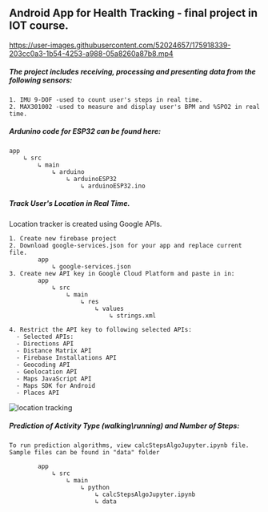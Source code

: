 ## Android App for Health Tracking - final project in IOT course.

https://user-images.githubusercontent.com/52024657/175918339-203cc0a3-1b54-4253-a988-05a8260a87b8.mp4

##### The project includes receiving, processing and presenting data from the following sensors:
    1. IMU 9-DOF -used to count user's steps in real time.
    2. MAX301002 -used to measure and display user's BPM and %SPO2 in real time.

##### Ardunino code for ESP32 can be found here:
    app
        ↳ src
            ↳ main
                ↳ arduino
                    ↳ arduinoESP32
                        ↳ arduinoESP32.ino



##### Track User's Location in Real Time.

Location tracker is created using Google APIs.


    1. Create new firebase project
    2. Download google-services.json for your app and replace current file.
            app
                ↳ google-services.json
    3. Create new API key in Google Cloud Platform and paste in in:
            app
                ↳ src
                    ↳ main
                        ↳ res
                            ↳ values
                                ↳ strings.xml
                                
    4. Restrict the API key to following selected APIs:
      - Selected APIs:
      - Directions API
      - Distance Matrix API
      - Firebase Installations API
      - Geocoding API
      - Geolocation API
      - Maps JavaScript API
      - Maps SDK for Android
      - Places API
      
![location tracking](https://user-images.githubusercontent.com/52024657/175919544-1ecd76a8-9d4e-4c93-9c2c-b581758e8436.png)



##### Prediction of Activity Type (walking\running) and Number of Steps:
    To run prediction algorithms, view calcStepsAlgoJupyter.ipynb file.
    Sample files can be found in "data" folder  

            app
                ↳ src
                    ↳ main
                        ↳ python
                            ↳ calcStepsAlgoJupyter.ipynb
                            ↳ data
 
   
